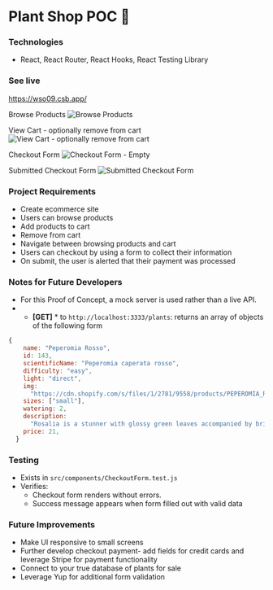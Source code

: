 # Plant Shop POC 🌿

### Technologies
* React, React Router, React Hooks, React Testing Library

### See live
https://wso09.csb.app/

Browse Products
![Browse Products](https://user-images.githubusercontent.com/48306510/141144360-16928347-e035-41d6-a443-52eaccbd5025.png)

View Cart - optionally remove from cart
![View Cart - optionally remove from cart](https://user-images.githubusercontent.com/48306510/141144368-bb2c66e7-d05d-41a8-aa00-315bdbca4fa8.png)

Checkout Form
![Checkout Form - Empty](https://user-images.githubusercontent.com/48306510/141144378-1d8b2499-d4d9-4e7d-bd3d-c4d558a44c20.png)

Submitted Checkout Form
![Submitted Checkout Form](https://user-images.githubusercontent.com/48306510/141144352-788dba2e-1559-4830-a067-3aba3ae5c906.png)


### Project Requirements
* Create ecommerce site
* Users can browse products
* Add products to cart
* Remove from cart
* Navigate between browsing products and cart
* Users can checkout by using a form to collect their information
* On submit, the user is alerted that their payment was processed

### Notes for Future Developers
* For this Proof of Concept, a mock server is used rather than a live API. 
* * **[GET]** * to `http://localhost:3333/plants`: returns an array of objects of the following form
```js
{
    name: "Peperomia Rosso",
    id: 143,
    scientificName: "Peperomia caperata rosso",
    difficulty: "easy",
    light: "direct",
    img:
      "https://cdn.shopify.com/s/files/1/2781/9558/products/PEPEROMIA_ROSSO-1_800x.png?v=1587156590",
    sizes: ["small"],
    watering: 2,
    description:
      "Rosalia is a stunner with glossy green leaves accompanied by bright red undersides. Her oval shaped leaves are deeply grooved, adding depth to her figure. Flower spikes will appear with bright light, adding even more character to this absolute beaut.",
    price: 21,
  }
```

### Testing 
* Exists in `src/components/CheckoutForm.test.js`
* Verifies:
  * Checkout form renders without errors.
  * Success message appears when form filled out with valid data

### Future Improvements
* Make UI responsive to small screens
* Further develop checkout payment- add fields for credit cards and leverage Stripe for payment functionality
* Connect to your true database of plants for sale
* Leverage Yup for additional form validation
